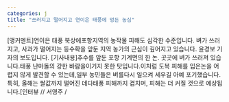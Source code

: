 ```yaml
---
categories: j
title: "쓰러지고 떨어지고 연이은 태풍에 멍든 농심"
---
```

[앵커멘트]연이은 태풍 북상에포항지역의 농작물 피해도 심각한 수준입니다. 벼가 쓰러지고, 사과가 떨어지는 등수확을 앞둔 지역 농가의 근심이 깊어지고 있습니다. 윤경보 기자의 보도입니다. [기사내용]추수를 앞둔 포항 기계면의 한 논. 곳곳에 벼가 쓰러져 있습니다.태풍 난마돌의 강한 바람을이기지 못한 탓입니다.이처럼 도복 피해를 입은논을 어렵지 않게 발견할 수 있는데,일부 농민들은 벼를다시 일으켜 세우길 아예 포기했습니다.특히, 올해는 쌀값까지 떨어진 데다태풍 피해까지 겹치며, 피해는 더 커질 것으로 예상됩니다.[인터뷰 // 서영주 /